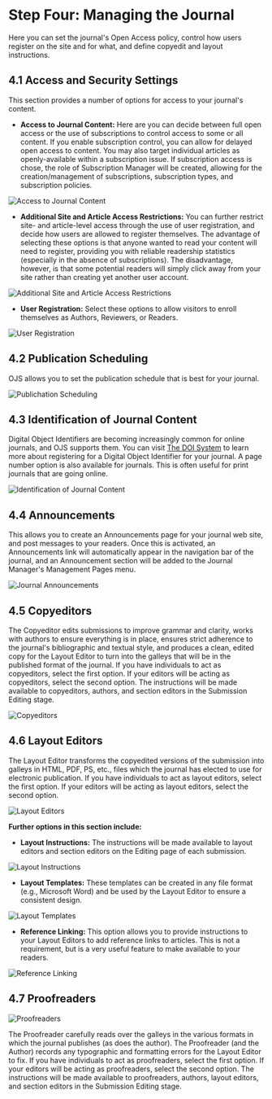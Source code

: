 # Step Four: Managing the Journal

Here you can set the journal's Open Access policy, control how users register on the site and for what, and define copyedit and layout instructions.

## 4.1 Access and Security Settings

This section provides a number of options for access to your journal's content.

* **Access to Journal Content:** Here are you can decide between full open access or the use of subscriptions to control access to some or all content. If you enable subscription control, you can allow for delayed open access to content. You may also target individual articles as openly-available within a subscription issue. If subscription access is chose, the role of Subscription Manager will be created, allowing for the creation/management of subscriptions, subscription types, and subscription policies.

![Access to Journal Content](images/chapter5/five_steps/access_security.png)

* **Additional Site and Article Access Restrictions:** You can further restrict site- and article-level access through the use of user registration, and decide how users are allowed to register themselves. The advantage of selecting these options is that anyone wanted to read your content will need to register, providing you with reliable readership statistics (especially in the absence of subscriptions). The disadvantage, however, is that some potential readers will simply click away from your site rather than creating yet another user account.

![Additional Site and Article Access Restrictions](images/chapter5/five_steps/add_access.png)

* **User Registration:** Select these options to allow visitors to enroll themselves as Authors, Reviewers, or Readers.

![User Registration](images/chapter5/five_steps/user_reg.png)

## 4.2 Publication Scheduling

OJS allows you to set the publication schedule that is best for your journal.

![Publichation Scheduling](images/chapter5/pub_sched_rev.png)

## 4.3 Identification of Journal Content

Digital Object Identifiers are becoming increasingly common for online journals, and OJS supports them. You can visit [The DOI System](http://doi.org/) to learn more about registering for a Digital Object Identifier for your journal. A page number option is also available for journals. This is often useful for print journals that are going online.

![Identification of Journal Content](images/chapter5/five_steps/unique.png)

## 4.4 Announcements

This allows you to create an Announcements page for your journal web site, and post messages to your readers. Once this is activated, an Announcements link will automatically appear in the navigation bar of the journal, and an Announcement section will be added to the Journal Manager's Management Pages menu.

![Journal Announcements](images/chapter5/five_steps/announcements.png)

## 4.5 Copyeditors

The Copyeditor edits submissions to improve grammar and clarity, works with authors to ensure everything is in place, ensures strict adherence to the journal's bibliographic and textual style, and produces a clean, edited copy for the Layout Editor to turn into the galleys that will be in the published format of the journal. If you have individuals to act as copyeditors, select the first option. If your editors will be acting as copyeditors, select the second option. The instructions will be made available to copyeditors, authors, and section editors in the Submission Editing stage.

![Copyeditors](images/chapter5/five_steps/copyeditors.png)

## 4.6 Layout Editors

The Layout Editor transforms the copyedited versions of the submission into galleys in HTML, PDF, PS, etc., files which the journal has elected to use for electronic publication. If you have individuals to act as layout editors, select the first option. If your editors will be acting as layout editors, select the second option.

![Layout Editors](images/chapter5/five_steps/layout_editors.png)

**Further options in this section include:**

 * **Layout Instructions:** The instructions will be made available to layout editors and section editors on the Editing page of each submission.

![Layout Instructions](images/chapter5/five_steps/layout_instructions.png)

 * **Layout Templates:** These templates can be created in any file format (e.g., Microsoft Word) and be used by the Layout Editor to ensure a consistent design.

![Layout Templates](images/chapter5/five_steps/layout_templates.png)

 * **Reference Linking:** This option allows you to provide instructions to your Layout Editors to add reference links to articles. This is not a requirement, but is a very useful feature to make available to your readers.

![Reference Linking](images/chapter5/five_steps/reference_linking.png)

## 4.7 Proofreaders

![Proofreaders](images/chapter5/five_steps/proofreaders.png)

The Proofreader carefully reads over the galleys in the various formats in which the journal publishes (as does the author). The Proofreader (and the Author) records any typographic and formatting errors for the Layout Editor to fix. If you have individuals to act as proofreaders, select the first option. If your editors will be acting as proofreaders, select the second option. The instructions will be made available to proofreaders, authors, layout editors, and section editors in the Submission Editing stage.
